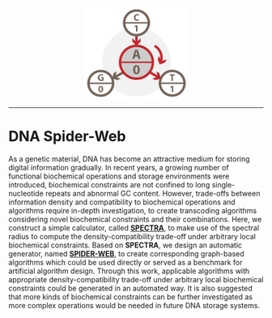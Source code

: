 <p align="center">
<img src="logo.svg" alt="DNA Spider-Web" title="DNASpiderWeb" width="40%"/>
</p>

---

# DNA Spider-Web
As a genetic material, DNA has become an attractive medium for storing digital information gradually.
In recent years, a growing number of functional biochemical operations and storage environments were introduced, biochemical constraints are not confined to long single-nucleotide repeats and abnormal GC content.
However, trade-offs between information density and compatibility to biochemical operations and algorithms require in-depth investigation, to create transcoding algorithms considering novel biochemical constraints and their combinations.
Here, we construct a simple calculator, called [**SPECTRA**](https://github.com/HaolingZHANG/DNASpiderWeb/blob/main/dsw/evaluator.py), to make use of the spectral radius to compute the density-compatibility trade-off under arbitrary local biochemical constraints.
Based on **SPECTRA**, we design an automatic generator, named [**SPIDER-WEB**](https://github.com/HaolingZHANG/DNASpiderWeb/blob/main/dsw/generator.py), to create corresponding graph-based algorithms 
which could be used directly or served as a benchmark for artificial algorithm design.
Through this work, applicable algorithms with appropriate density-compatibility trade-off under arbitrary local biochemical constraints could be generated in an automated way. 
It is also suggested that more kinds of biochemical constraints can be further investigated as more complex operations would be needed in future DNA storage systems.
